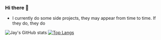 ### Hi there 👋

- I currently do some side projects, they may appear from time to time. If they do, they do

![Jay's GitHub stats](https://github-readme-stats.vercel.app/api?username=jayxtq&show_icons=true&theme=radical)
[![Top Langs](https://github-readme-stats.vercel.app/api/top-langs/?username=anuraghazra&layout=compact)](https://github.com/anuraghazra/github-readme-stats)
